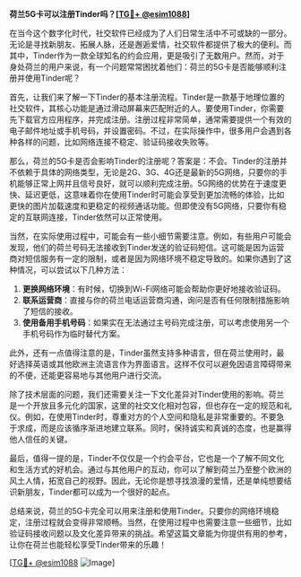 **荷兰5G卡可以注册Tinder吗？[[TG💪+ @esim1088](https://t.me/s/esim1088)]**

在当今这个数字化时代，社交软件已经成为了人们日常生活中不可或缺的一部分。无论是寻找新朋友、拓展人脉，还是邂逅爱情，社交软件都提供了极大的便利。而其中，Tinder作为一款全球知名的约会应用，更是吸引了无数用户。然而，对于身处荷兰的用户来说，有一个问题常常困扰着他们：荷兰的5G卡是否能够顺利注册并使用Tinder呢？

首先，让我们来了解一下Tinder的基本注册流程。Tinder是一款基于地理位置的社交软件，其核心功能是通过滑动屏幕来匹配附近的人。要使用Tinder，你需要先下载官方应用程序，并完成注册。注册过程非常简单，通常需要提供一个有效的电子邮件地址或手机号码，并设置密码。不过，在实际操作中，很多用户会遇到各种各样的问题，比如网络连接不稳定、验证码接收失败等。

那么，荷兰的5G卡是否会影响Tinder的注册呢？答案是：不会。Tinder的注册并不依赖于具体的网络类型，无论是2G、3G、4G还是最新的5G网络，只要你的手机能够正常上网并且信号良好，就可以顺利完成注册。5G网络的优势在于速度更快、延迟更低，这意味着你在使用Tinder时可能会享受到更加流畅的体验，比如更快的图片加载速度和更稳定的视频通话功能。但即使没有5G网络，只要你有稳定的互联网连接，Tinder依然可以正常使用。

当然，在实际使用过程中，可能会有一些小细节需要注意。例如，有些用户可能会发现，他们的荷兰号码无法接收到Tinder发送的验证码短信。这可能是因为运营商对短信服务有一定的限制，或者是因为网络环境不稳定导致的。如果你遇到了这种情况，可以尝试以下几种方法：

1. **更换网络环境**：有时候，切换到Wi-Fi网络可能会帮助你更好地接收验证码。
2. **联系运营商**：直接与你的荷兰电话运营商沟通，询问是否有任何限制措施影响了短信的接收。
3. **使用备用手机号码**：如果实在无法通过主号码完成注册，可以考虑使用另一个手机号码作为临时替代方案。

此外，还有一点值得注意的是，Tinder虽然支持多种语言，但在荷兰使用时，最好选择英语或其他欧洲主流语言作为界面语言。这样不仅可以避免因语言障碍带来的不便，还能更容易地与其他用户进行交流。

除了技术层面的问题，我们还需要关注一下文化差异对Tinder使用的影响。荷兰是一个开放且多元化的国家，这里的社交文化相对包容，但也存在一定的规范和礼仪。例如，在使用Tinder时，尊重对方的个人空间和隐私是非常重要的。不要急于求成，而是应该循序渐进地建立联系。同时，保持诚实和真诚的态度，也是赢得他人信任的关键。

最后，值得一提的是，Tinder不仅仅是一个约会平台，它也是一个了解不同文化和生活方式的好机会。通过与其他用户的互动，你可以了解到荷兰乃至整个欧洲的风土人情，拓宽自己的视野。因此，无论你是想寻找浪漫的爱情，还是单纯想要结识新朋友，Tinder都可以成为一个很好的起点。

总结来说，荷兰的5G卡完全可以用来注册和使用Tinder。只要你的网络环境稳定，注册过程就会变得非常顺畅。当然，在使用过程中也需要注意一些细节，比如验证码接收问题以及文化差异带来的挑战。希望这篇文章能为你提供有用的参考，让你在荷兰也能轻松享受Tinder带来的乐趣！

[[TG💪+ @esim1088](https://t.me/s/esim1088) ![Image](https://i.postimg.cc/4NQfJmqS/Snipaste-2025-05-13-00-14-12.png)]